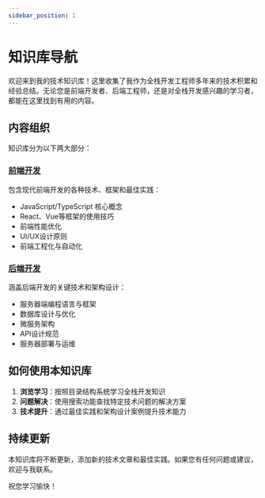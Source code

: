 ```yaml
---
sidebar_position: 1
---
```


# 知识库导航

欢迎来到我的技术知识库！这里收集了我作为全栈开发工程师多年来的技术积累和经验总结。无论您是前端开发者、后端工程师，还是对全栈开发感兴趣的学习者，都能在这里找到有用的内容。

## 内容组织

知识库分为以下两大部分：

### [前端开发](/docs/category/前端开发)
包含现代前端开发的各种技术、框架和最佳实践：
- JavaScript/TypeScript 核心概念
- React、Vue等框架的使用技巧
- 前端性能优化
- UI/UX设计原则
- 前端工程化与自动化

### [后端开发](/docs/category/后端开发) 
涵盖后端开发的关键技术和架构设计：
- 服务器端编程语言与框架
- 数据库设计与优化
- 微服务架构
- API设计规范
- 服务器部署与运维

## 如何使用本知识库

1. **浏览学习**：按照目录结构系统学习全栈开发知识
2. **问题解决**：使用搜索功能查找特定技术问题的解决方案
3. **技术提升**：通过最佳实践和架构设计案例提升技术能力

## 持续更新

本知识库将不断更新，添加新的技术文章和最佳实践。如果您有任何问题或建议，欢迎与我联系。

祝您学习愉快！
